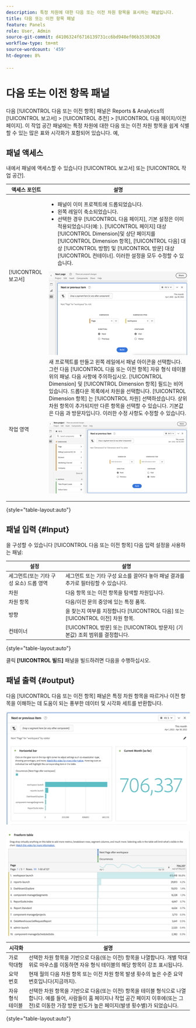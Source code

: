 ```yaml
---
description: 특정 차원에 대한 다음 또는 이전 차원 항목을 표시하는 패널입니다.
title: 다음 또는 이전 항목 패널
feature: Panels
role: User, Admin
source-git-commit: d4106324f6716139731cc6bd948ef06b35303620
workflow-type: tm+mt
source-wordcount: '459'
ht-degree: 8%

---
```



# 다음 또는 이전 항목 패널

다음 [!UICONTROL 다음 또는 이전 항목] 패널은 Reports &amp; Analytics의 [!UICONTROL 보고서] > [!UICONTROL 추천] > [!UICONTROL 다음 페이지/이전 페이지]. 이 작업 공간 패널에는 특정 차원에 대한 다음 또는 이전 차원 항목을 쉽게 식별할 수 있는 많은 표와 시각화가 포함되어 있습니다. 예,

## 패널 액세스

내에서 패널에 액세스할 수 있습니다 [!UICONTROL 보고서] 또는 [!UICONTROL 작업 공간].

| 액세스 포인트 | 설명 |
| --- | --- |
| [!UICONTROL 보고서] | <ul><li>패널이 이미 프로젝트에 드롭되었습니다.</li><li>왼쪽 레일이 축소되었습니다.</li><li>선택한 경우 [!UICONTROL 다음 페이지], 기본 설정은 이미 적용되었습니다(예: ). [!UICONTROL 페이지] 대상 [!UICONTROL Dimension]및 상단 페이지를 [!UICONTROL Dimension 항목], [!UICONTROL 다음] 대상 [!UICONTROL 방향] 및 [!UICONTROL 방문] 대상 [!UICONTROL 컨테이너]. 이러한 설정을 모두 수정할 수 있습니다.</li></ul>![다음/이전 패널](assets/next-previous.png) |
| 작업 영역 | 새 프로젝트를 만들고 왼쪽 레일에서 패널 아이콘을 선택합니다. 그런 다음 [!UICONTROL 다음 또는 이전 항목] 자유 형식 테이블 위의 패널. 다음 사항에 주의하십시오. [!UICONTROL Dimension] 및 [!UICONTROL Dimension 항목] 필드는 비어 있습니다. 드롭다운 목록에서 차원을 선택합니다. [!UICONTROL Dimension 항목] 는 [!UICONTROL 차원] 선택하셨습니다. 상위 차원 항목이 추가되지만 다른 항목을 선택할 수 있습니다. 기본값은 다음 과 방문자입니다. 이러한 수정 사항도 수정할 수 있습니다.<p>![다음/이전 패널](assets/next-previous2.png) |

{style=&quot;table-layout:auto&quot;}

## 패널 입력 {#Input}

을 구성할 수 있습니다 [!UICONTROL 다음 또는 이전 항목] 다음 입력 설정을 사용하는 패널:

| 설정 | 설명 |
| --- | --- |
| 세그먼트(또는 기타 구성 요소) 드롭 영역 | 세그먼트 또는 기타 구성 요소를 끌어다 놓아 패널 결과를 추가로 필터링할 수 있습니다. |
| 차원 | 다음 항목 또는 이전 항목을 탐색할 차원입니다. |
| 차원 항목 | 다음/이전 문의 중앙에 있는 특정 품목. |
| 방향 | 을 찾는지 여부를 지정합니다 [!UICONTROL 다음] 또는 [!UICONTROL 이전] 차원 항목. |
| 컨테이너 | [!UICONTROL 방문] 또는 [!UICONTROL 방문자] (기본값) 조회 범위를 결정합니다. |

{style=&quot;table-layout:auto&quot;}

클릭 **[!UICONTROL 빌드]** 패널을 빌드하려면 다음을 수행하십시오.

## 패널 출력 {#output}

다음 [!UICONTROL 다음 또는 이전 항목] 패널은 특정 차원 항목을 따르거나 이전 항목을 이해하는 데 도움이 되는 풍부한 데이터 및 시각화 세트를 반환합니다.

![다음/이전 패널 출력](assets/next-previous-output.png)

![다음/이전 패널 출력](assets/next-previous-output2.png)

| 시각화 | 설명 |
| --- | --- |
| 가로 막대형 | 선택한 차원 항목을 기반으로 다음(또는 이전) 항목을 나열합니다. 개별 막대 위로 마우스를 이동하면 자유 형식 테이블의 해당 항목이 강조 표시됩니다. |
| 요약 번호 | 현재 월의 다음 차원 항목 또는 이전 차원 항목 발생 횟수의 높은 수준 요약 번호입니다(지금까지). |
| 자유 형식 테이블 | 선택한 차원 항목을 기반으로 다음(또는 이전) 항목을 테이블 형식으로 나열합니다. 예를 들어, 사람들이 홈 페이지나 작업 공간 페이지 이후에(또는 그 전)로 이동한 가장 방문 빈도가 높은 페이지(발생 횟수별)가 되었습니다. |

{style=&quot;table-layout:auto&quot;}
